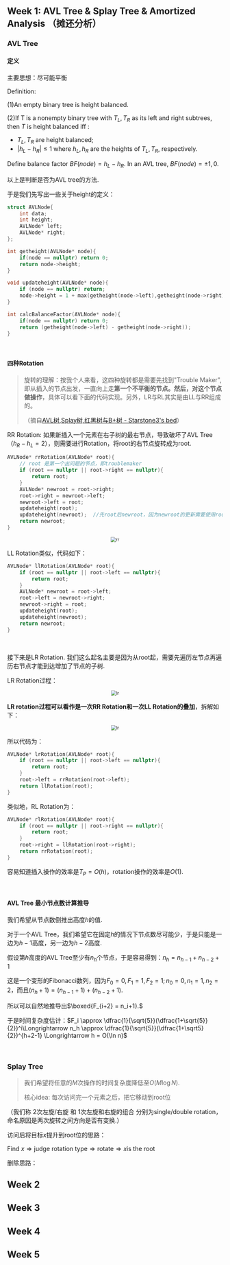 ## Week 1: AVL Tree & Splay Tree & Amortized Analysis （摊还分析）

### AVL Tree

#### 定义

主要思想：尽可能平衡

Definition:

(1)An empty binary tree is height balanced. 

(2)If T is a nonempty binary tree with $T_L, T_R$ as its left and right subtrees, then $T$ is height balanced iff :

* $T_L, T_R$ are height balanced;
* $\vert h_L-h_R \vert \leq 1$  where $h_L,h_R$ are the heights of $T_L,T_R$, respectively.

Define balance factor $BF(node) = h_L-h_R$. In an AVL tree, $BF(node) = \pm1,0$.

以上是判断是否为AVL tree的方法.

于是我们先写出一些关于height的定义：

```c++
struct AVLNode{
    int data;
    int height;
    AVLNode* left;
    AVLNode* right;
};

int getheight(AVLNode* node){
    if(node == nullptr) return 0;
    return node->height;
}

void updateheight(AVLNode* node){
    if (node == nullptr) return;
    node->height = 1 + max(getheight(node->left),getheight(node->right));
}

int calcBalanceFactor(AVLNode* node){
    if(node == nullptr) return 0;
    return (getheight(node->left) - getheight(node->right));
}
```

<br/>

#### 四种Rotation

> 旋转的理解：按我个人来看，这四种旋转都是需要先找到"Trouble Maker",即从插入的节点出发，一直向上走**第一个不平衡的节点。然后，对这个节点做操作**，具体可以看下面的代码实现。另外，LR与RL其实是由LL与RR组成的。
>
> （摘自[AVL树,Splay树,红黑树与B+树 - Starstone3's bed](https://starstone3.github.io/incourse/ADS/Tree/#avl树的特点与性质)）

RR Rotation: 如果新插入一个元素在右子树的最右节点，导致破坏了AVL Tree（$h_R-h_L = 2$），则需要进行Rotation，将root的右节点旋转成为root.

```c++
AVLNode* rrRotation(AVLNode* root){  
    // root 是第一个出问题的节点，即troublemaker
    if (root == nullptr || root->right == nullptr){
        return root;
    }
    AVLNode* newroot = root->right;
    root->right = newroot->left;
    newroot->left = root;
    updateheight(root);
    updateheight(newroot);  //先root后newroot，因为newroot的更新需要使用root的新数据.
    return newroot;
}
```

<center><img src="../ads/rr.png" alt="rr" style="zoom: 75%;" /></center>

LL Rotation类似，代码如下：

```c++
AVLNode* llRotation(AVLNode* root){
    if (root == nullptr || root->left == nullptr){
        return root;
    }
    AVLNode* newroot = root->left;
    root->left = newroot->right;
    newroot->right = root;
    updateheight(root);
    updateheight(newroot);
    return newroot;
}
```

<br/>

接下来是LR Rotation. 我们这么起名主要是因为从root起，需要先遍历左节点再遍历右节点才能到达增加了节点的子树.

LR Rotation过程：

<center><img src="../ads/lr-1.jpg" alt="lr" style="zoom: 75%;" /></center>

**LR rotation过程可以看作是一次RR Rotation和一次LL Rotation的叠加**，拆解如下：

<center><img src="../ads/lr-2.jpg" alt="lr" style="zoom: 75%;" /></center>

所以代码为：

```c++
AVLNode* lrRotation(AVLNode* root){
    if (root == nullptr || root->left == nullptr){
        return root;
    }
    root->left = rrRotation(root->left);
    return llRotation(root);
}
```

类似地，RL Rotation为：

```c++
AVLNode* rlRotation(AVLNode* root){
    if (root == nullptr || root->right == nullptr){
        return root;
    }
    root->right = llRotation(root->right);
    return rrRotation(root);
}
```

容易知道插入操作的效率是$T_P = O(h)$，rotation操作的效率是$O(1)$.

<br/>

#### AVL Tree 最小节点数计算推导

我们希望从节点数倒推出高度$h$的值.

对于一个AVL Tree，我们希望它在固定$h$的情况下节点数尽可能少，于是只能是一边为$h-1$高度，另一边为$h-2$高度.

假设第$h$高度的AVL Tree至少有$n_h$个节点，于是容易得到：$n_h = n_{h-1} + n_{h-2} + 1$

这是一个变形的Fibonacci数列，因为$F_0 = 0, F_1 = 1, F_2 = 1; n_0 = 0, n_1 = 1, n_2 = 2$，而且$(n_h+1) = (n_{h-1}+1)+(n_{h-2}+1).$

所以可以自然地推导出$\boxed{F_{i+2} = n_i+1}.$

于是时间复杂度估计：$F_i \approx \dfrac{1}{\sqrt{5}}(\dfrac{1+\sqrt{5}}{2})^i\Longrightarrow n_h \approx \dfrac{1}{\sqrt{5}}(\dfrac{1+\sqrt5}{2})^{h+2-1} \Longrightarrow h = O(\ln n)$

<br/>

### Splay Tree

> 我们希望将任意的$M$次操作的时间复杂度降低至$O(M\log N)$.
>
> 核心idea: 每次访问完一个元素之后，把它移动到root位 

（我们称 2次左旋/右旋 和 1次左旋和右旋的组合 分别为single/double rotation，命名原因是两次旋转之间方向是否有变换.）

访问后将目标$x$提升到root位的思路：

$\text{Find}~x \Longrightarrow \text{judge rotation type} \Longrightarrow \text{rotate} \Longrightarrow x \text{is the root}$



删除思路：











## Week 2



## Week 3



## Week 4



## Week 5